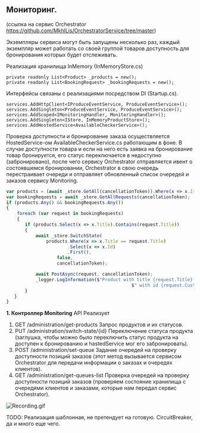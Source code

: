 ## **Мониторинг.**
(ссылка на сервис Orchestrator https://github.com/MkhlLis/OrchestratorService/tree/master)

Экземпляры сервиса могут быть запущены несколько раз, каждый экземпляр может работать со своей группой товаров
доступность для бронирования которых будет отслеживать.

Реализация хранилища InMemory (InMemoryStore.cs)
```
private readonly List<Product> _products = new();
private readonly List<BookingRequest> _bookingRequests = new();
```


Интерфейсы связаны с реализациями посредством DI (Startup.cs).
```
services.AddHttpClient<IProduceEventService, ProduceEventService>();
services.AddSingleton<ProduceEventService, ProduceEventService>();
services.AddScoped<IMonitoringHandler, MonitoringHandler>();
services.AddSingleton<IStore, InMemoryProductStore>();
services.AddHostedService<AvailableCheckerService>();
```


Проверка доступности и бронирование заказа осуществляется HostedService-ом AvailableCheckerService.cs работающим в фоне.
В случае доступности товара и если на него есть заявка на бронирование товар бронируется, его статус переключается в
недоступно (забронировано), после чего сервису Orchestrator отправляется ивент о состоявшемся бронировании,
Orchestrator в свою очередь перестраивает очереди и отправляет обновленный список очередей и заказов сервису Monitoring.
```js
var products = (await _store.GetAll(cancellationToken)).Where(x => x.IsAvailable).ToList();
var bookingRequests = await _store.GetAllRequests(cancellationToken);
if (products.Any() && bookingRequests.Any())
{
    foreach (var request in bookingRequests)
    {
       if (products.Select(x => x.Title).Contains(request.Title))
       {
           await _store.SwitchState(
               products.Where(x => x.Title == request.Title)
                       .Select(x => x.Id)
                       .First(),
                   false,
                   cancellationToken);

           await PostAsync(request, cancellationToken);
           _logger.LogInformation($"Product with title {request.Title} has been booked for a customer" +
                                               $" with id {request.Customers.First().CustomerId}.");
       }
   }
}
```

**1. Контроллер Monitoring**
API Реализует
1. GET /administration/get-products Запрос продуктов и их статусов.
2. PUT /administration/switch-state/{id} Переключение статуса продукта (заглушка, чтобы можно было переключить
   статус продукта на доступен к бронированию и hastedService мог его забронировать).
3. POST /administration/set-queue Задание очередей на проверку доступности позиций заказов (этот метод вызывается
   сервисом Orchestrator для передачи информации о заказах и очередях клиентов).
4. GET /administration/get-queues-list Проверка очередей на проверку доступности позиций заказов (проверяем состояние
   хранилища с очередями клиентов и заказами, которые нам передал сервис Orchestrator).

![Recording.gif](Recording.gif)

TODO: Реализация шаблонная, не претендует на готовую. CircuitBreaker, да и много еще чего. 
